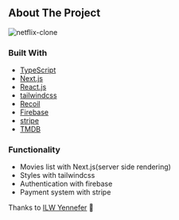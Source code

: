 ## About The Project

![netflix-clone](https://user-images.githubusercontent.com/64949271/172625558-46b4bdb9-239e-4743-89ee-30f5b5a7044f.jpg)

### Built With

- [TypeScript](https://www.typescriptlang.org/)
- [Next.js](https://nextjs.org/)
- [React.js](https://reactjs.org/)
- [tailwindcss](https://tailwindcss.com/)
- [Recoil](https://recoiljs.org/)
- [Firebase](https://firebase.google.com/)
- [stripe](https://stripe.com/)
- [TMDB](https://www.themoviedb.org/)

### Functionality

- Movies list with Next.js(server side rendering)
- Styles with tailwindcss
- Authentication with firebase
- Payment system with stripe

Thanks to [ILW Yennefer](https://www.youtube.com/channel/UC5XDHSUoBC11Kj-iIpx7QkA) 🙏
